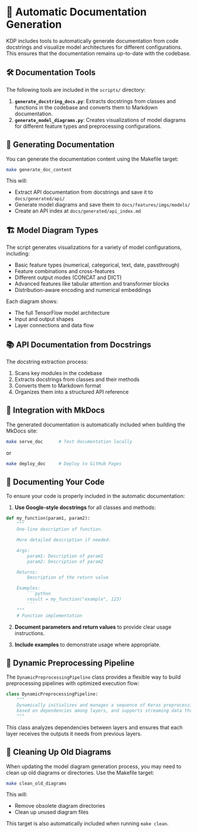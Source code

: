 # 🔄 Automatic Documentation Generation

KDP includes tools to automatically generate documentation from code docstrings and visualize model architectures for different configurations. This ensures that the documentation remains up-to-date with the codebase.

## 🛠️ Documentation Tools

The following tools are included in the `scripts/` directory:

1. **`generate_docstring_docs.py`**: Extracts docstrings from classes and functions in the codebase and converts them to Markdown documentation.
2. **`generate_model_diagrams.py`**: Creates visualizations of model diagrams for different feature types and preprocessing configurations.

## 🚀 Generating Documentation

You can generate the documentation content using the Makefile target:

```bash
make generate_doc_content
```

This will:
- Extract API documentation from docstrings and save it to `docs/generated/api/`
- Generate model diagrams and save them to `docs/features/imgs/models/`
- Create an API index at `docs/generated/api_index.md`

## 🏗️ Model Diagram Types

The script generates visualizations for a variety of model configurations, including:

- Basic feature types (numerical, categorical, text, date, passthrough)
- Feature combinations and cross-features
- Different output modes (CONCAT and DICT)
- Advanced features like tabular attention and transformer blocks
- Distribution-aware encoding and numerical embeddings

Each diagram shows:
- The full TensorFlow model architecture
- Input and output shapes
- Layer connections and data flow

## 📚 API Documentation from Docstrings

The docstring extraction process:
1. Scans key modules in the codebase
2. Extracts docstrings from classes and their methods
3. Converts them to Markdown format
4. Organizes them into a structured API reference

## 🔄 Integration with MkDocs

The generated documentation is automatically included when building the MkDocs site:

```bash
make serve_doc      # Test documentation locally
```

or

```bash
make deploy_doc     # Deploy to GitHub Pages
```

## 📝 Documenting Your Code

To ensure your code is properly included in the automatic documentation:

1. **Use Google-style docstrings** for all classes and methods:

```python
def my_function(param1, param2):
    """
    One-line description of function.

    More detailed description if needed.

    Args:
        param1: Description of param1
        param2: Description of param2

    Returns:
        Description of the return value

    Examples:
        ```python
        result = my_function("example", 123)
        ```
    """
    # Function implementation
```

2. **Document parameters and return values** to provide clear usage instructions.

3. **Include examples** to demonstrate usage where appropriate.

## 🔄 Dynamic Preprocessing Pipeline

The `DynamicPreprocessingPipeline` class provides a flexible way to build preprocessing pipelines with optimized execution flow:

```python
class DynamicPreprocessingPipeline:
    """
    Dynamically initializes and manages a sequence of Keras preprocessing layers, with selective retention of outputs
    based on dependencies among layers, and supports streaming data through the pipeline.
    """
```

This class analyzes dependencies between layers and ensures that each layer receives the outputs it needs from previous layers.

## 🧹 Cleaning Up Old Diagrams

When updating the model diagram generation process, you may need to clean up old diagrams or directories. Use the Makefile target:

```bash
make clean_old_diagrams
```

This will:
- Remove obsolete diagram directories
- Clean up unused diagram files

This target is also automatically included when running `make clean`.

